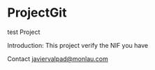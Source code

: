 # ProjectGit
test Project

Introduction: 
This project verify the NIF you have

Contact javiervalpad@monlau.com
